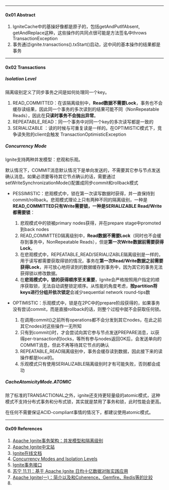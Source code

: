 

----

#### 0x01 Abstract

1. IgniteCache中的基操好像都是原子的，包括getAndPutIfAbsent, getAndReplace这种，这些操作的共同点很可能是方法签名中throws TransactionException
2. 事务通过ignite.transactions().txStart()启动，这中间的基本操作的结果都是事务





-----

#### 0x02 Transactions

##### Isolation Level

隔离级别定义了同步事务之间是如何处理同一个key。

1. READ_COMMITTED：在该隔离级别中，**Read数据不需要Lock**，事务也不会缓存读结果，因此同一个事务的多次读到的结果可能不同（NonRepeatable Reads），因此在**只读时事务不会抛出异常**。
2. REPEATABLE_READ：同一个事务中对同一个key的多次读写都是一致的
3. SERIALIZABLE ：读的时候与可重复读是一样的。在OPTIMISTIC模式下，竞争读失败的client会触发 TransactionOptimisticException



##### Concurrency Mode

Ignite支持两种并发模型：悲观和乐观。

默认情况下，COMMIT消息默认情况下是单向发送的，不需要其它参与节点发送确认消息。如果必须要等待其它节点确认的话，需要通过setWriteSynchronizationMode()配置成同步commit和rollback模式



- PESSIMISTIC：悲观模式中，锁在第一次读写数据时获得，并一直保持到commit/rollback。悲观模式理论上只有两种不同的隔离级别，一种是**READ_COMMITTED只有Write需要锁，一种是SERIALIZABLE Read/Write都需要锁**：
  1. 悲观模式中的锁被primary nodes获得，并在prepare stage中promoted到back nodes
  2. READ_COMMITTED隔离级别中，**Read数据不需要Lock**（同时也不会缓存到事务中，NonRepeatable Reads），但是**第一次Write数据前需要获得Lock**。
  3. 在悲观模式中，REPEATABLE_READ/SERIALIZABLE隔离级别是一样的，用于读写都需要获取得锁的情况，事务在**第一次Read/Write数据之前需要获得Lock**，并可放心地将读到的数据缓存到事务中，因为其它的事务无法获得锁以修改数据。
  4. 在**悲观模式中，锁的获得顺序至关重要**，Ignite会严格按照用户指定的顺序获取锁，无法自动调整锁定顺序。从性能的角度考虑，**按partition将keys进行分组并依次锁定**会减少sequential network round-tips数

- OPTIMISTIC：乐观模式中，锁是在2PC中的prepare阶段获得的，如果事务没有尝试commit，而是直接rollback的话，则整个过程中就不会获取任何锁。
  1. 在调用commit()之前所有operations都不会分发到其它nodes，在此之前其它nodes对这些操作一无所知
  2. 只有到commit()时，才会尝试向其它参与节点发送PREPARE消息，以获得per-transaction的locks，等所有参与nodes返回OK后，会发送单向的COMMIT消息，但此不再等待其它节点的确认
  3. REPEATABLE_READ隔离级别中，事务会缓存读到数据，因此接下来的读操作都是local的。
  4. 乐观模式只有使用SERIALIZABLE隔离级别时才有可能失败，否则都会成功



##### CacheAtomicityMode.ATOMIC

除了标准的TRANSACTIONAL之外，ignite还支持更轻量级的atomic模式，这种模式不支持分布式事务和分布式锁，其实就是禁用了事务和锁，此时性能会更高。

在任何不需要保证ACID-compliant事情的情况下，都建议使用atomic模式。



----

#### 0x09 References

1. [Apache Ignite事务架构：并发模型和隔离级别](https://my.oschina.net/liyuj/blog/1627248)
2. [Apache Ignite中文站](https://liyuj.gitee.io/doc/java/)
3. [Ignite在线文档](https://apacheignite.readme.io/docs/)
4. [Concurrency Modes and Isolation Levels](https://apacheignite.readme.io/docs/concurrency-modes-and-isolation-levels)
5. [Ignite事务接口](https://ignite.apache.org/releases/latest/javadoc/org/apache/ignite/transactions/Transaction.html)
6. [苏宁 11.11：基于 Apache Ignite 日均十亿数据对账实践应用](https://www.infoq.cn/article/PYlP47meo*y96NK5bjTP)
7. [Apache Ignite(一)：简介以及和Coherence、Gemfire、Redis等的比较](https://blog.csdn.net/xiaojin21cen/article/details/79072955)
8. 

